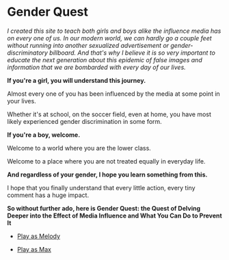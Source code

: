
# Gender Quest

*I created this site to teach both girls and boys alike the influence media has on every one of us.
In our modern world, we can hardly go a couple feet without running into another sexualized
advertisement or gender-discriminatory billboard. And that's why I believe it is so very important
to educate the next generation about this epidemic of false images and information that we are
bombarded with every day of our lives.*

**If you're a girl, you will understand this journey.**

Almost every one of you has been influenced by the media at some point in your lives.

Whether it's at school, on the soccer field, even at home, you have most likely experienced gender
discrimination in some form.

**If you're a boy, welcome.**

Welcome to a world where you are the lower class.

Welcome to a place where you are not treated equally in everyday life.

**And regardless of your gender, I hope you learn something from this.**

I hope that you finally understand that every little action, every tiny comment has a huge
impact.

**So without further ado, here is Gender Quest: the Quest of Delving Deeper into the Effect of
Media Influence and What You Can Do to Prevent It**

* [Play as Melody](/node/melody)

* [Play as Max](/node/max)